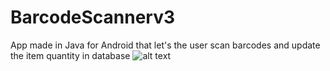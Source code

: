# BarcodeScannerv3
App made in Java for Android that let's the user scan barcodes and update the item quantity in database
![alt text](https://github.com/exdij/BarcodeScannerv3/tree/master/app/src/main/res/drawable/logo.png?raw=true)
